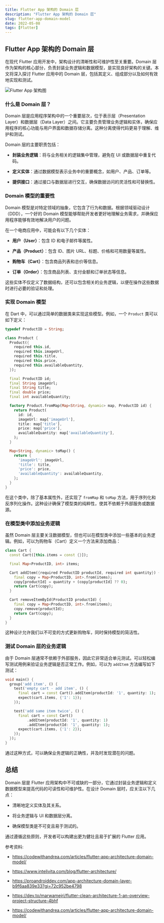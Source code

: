 ```yaml
---
title: Flutter App 架构的 Domain 层
description: "Flutter App 架构的 Domain 层"
slug: flutter-app-domain-model
date: 2022-05-08
tags: [Flutter]
---
```


## Flutter App 架构的 Domain 层

在现代 Flutter 应用开发中，架构设计的清晰性和可维护性至关重要。Domain 层作为架构的核心部分，负责封装业务逻辑和数据模型，是实现良好架构的关键。本文将深入探讨 Flutter 应用中的 Domain 层，包括其定义、组成部分以及如何有效地实现和测试。

<!-- truncate -->

![Flutter App 架构图](https://cdn.zhangwen.site/uPic/flutter-app-architecture.png)

### 什么是 Domain 层？

Domain 层是应用程序架构中的一个重要层次，位于表示层（Presentation Layer）和数据层（Data Layer）之间。它主要负责管理业务逻辑和实体，确保应用程序的核心功能与用户界面和数据存储分离。这种分离使得代码更易于理解、维护和测试。

Domain 层的主要职责包括：

- **封装业务逻辑**：将与业务相关的逻辑集中管理，避免在 UI 或数据层中重复代码。

- **定义实体**：通过数据模型表示业务中的重要概念，如用户、产品、订单等。

- **提供接口**：通过接口与数据层进行交互，确保数据访问的灵活性和可替换性。

### Domain 模型的重要性

Domain 模型是对特定领域的抽象，它包含了行为和数据。根据领域驱动设计（DDD），一个好的 Domain 模型能够帮助开发者更好地理解业务需求，并确保应用程序能够有效地解决用户的问题。

在一个电商应用中，可能会有以下几个实体：

- **用户（User）**：包含 ID 和电子邮件等属性。

- **产品（Product）**：包含 ID、图片 URL、标题、价格和可用数量等属性。

- **购物车（Cart）**：包含商品列表和总价等信息。

- **订单（Order）**：包含商品列表、支付金额和订单状态等信息。

这些实体不仅定义了数据结构，还可以包含相关的业务逻辑，以便在操作这些数据时进行必要的验证和处理。

### 实现 Domain 模型

在 Dart 中，可以通过简单的数据类来实现这些模型。例如，一个 `Product` 类可以如下定义：

```dart
typedef ProductID = String;

class Product {
  Product({
    required this.id,
    required this.imageUrl,
    required this.title,
    required this.price,
    required this.availableQuantity,
  });

  final ProductID id;
  final String imageUrl;
  final String title;
  final double price;
  final int availableQuantity;

  factory Product.fromMap(Map<String, dynamic> map, ProductID id) {
    return Product(
      id: id,
      imageUrl: map['imageUrl'],
      title: map['title'],
      price: map['price'],
      availableQuantity: map['availableQuantity'],
    );
  }

  Map<String, dynamic> toMap() {
    return {
      'imageUrl': imageUrl,
      'title': title,
      'price': price,
      'availableQuantity': availableQuantity,
    };
  }
}
```

在这个类中，除了基本属性外，还实现了 `fromMap` 和 `toMap` 方法，用于序列化和反序列化操作。这种设计确保了模型类的纯粹性，使其不依赖于外部服务或数据源。

### 在模型类中添加业务逻辑

虽然 Domain 层主要关注数据模型，但也可以在模型类中添加一些基本的业务逻辑。例如，可以为购物车（Cart）定义一个方法来添加商品：

```dart
class Cart {
  const Cart([this.items = const {}]);

  final Map<ProductID, int> items;

  Cart addItem({required ProductID productId, required int quantity}) {
    final copy = Map<ProductID, int>.from(items);
    copy[productId] = quantity + (copy[productId] ?? 0);
    return Cart(copy);
  }

  Cart removeItemById(ProductID productId) {
    final copy = Map<ProductID, int>.from(items);
    copy.remove(productId);
    return Cart(copy);
  }
}
```

这种设计允许我们以不可变的方式更新购物车，同时保持模型的简洁性。

### 测试 Domain 层的业务逻辑

由于 Domain 层通常不依赖于外部服务，因此它非常适合单元测试。可以轻松编写测试用例来验证业务逻辑是否正常工作。例如，可以为 `addItem` 方法编写如下测试：

```dart
void main() {
  group('add item', () {
    test('empty cart - add item', () {
      final cart = const Cart().addItem(productId: '1', quantity: 1);
      expect(cart.items, {'1': 1});
    });

    test('add same item twice', () {
      final cart = const Cart()
          .addItem(productId: '1', quantity: 1)
          .addItem(productId: '1', quantity: 1);
      expect(cart.items, {'1': 2});
    });
  });
}
```

通过这种方式，可以确保业务逻辑的正确性，并及时发现潜在的问题。

## 总结

Domain 层是 Flutter 应用架构中不可或缺的一部分，它通过封装业务逻辑和定义数据模型来提高代码的可读性和可维护性。在设计 Domain 层时，应关注以下几点：

- 清晰地定义实体及其关系。

- 将业务逻辑与 UI 和数据层分离。

- 确保模型类是不可变且易于测试的。

通过遵循这些原则，开发者可以构建出更为健壮且易于扩展的 Flutter 应用。

参考资料:

- https://codewithandrea.com/articles/flutter-app-architecture-domain-model/

- https://www.intelivita.com/blog/flutter-architecture/

- https://proandroiddev.com/app-architecture-domain-layer-b9f6aa839e33?gi=72c952be4798

- https://dev.to/marwamejri/flutter-clean-architecture-1-an-overview-project-structure-4bhf

- https://codewithandrea.com/articles/flutter-app-architecture-domain-model/
